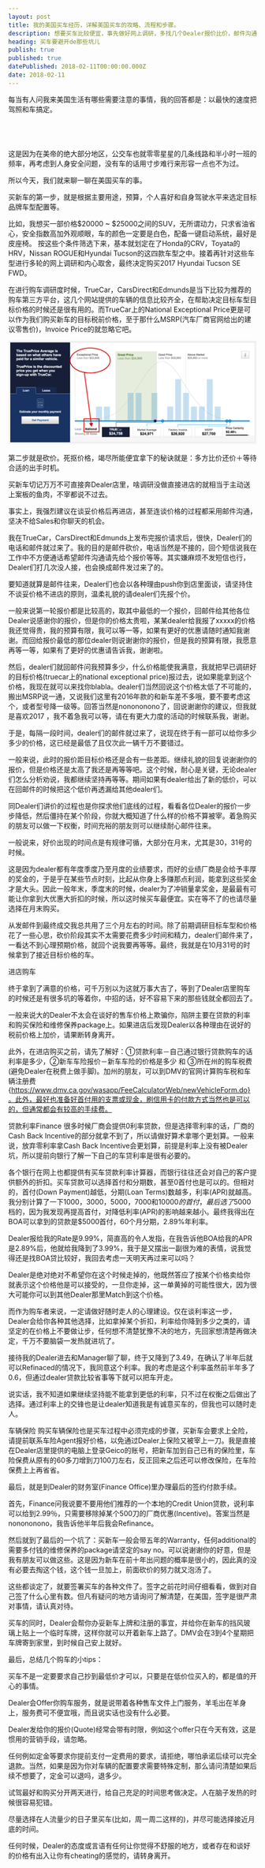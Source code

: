```yaml
---
layout: post
title: 我的美国买车经历，详解美国买车的攻略、流程和步骤。
description: 想要买车比较便宜，事先做好网上调研，多找几个Dealer报价比价，邮件沟通砍价，价格谈妥后再进店。买车最便宜的时候是在年末季度末
heading: 买车要避开de那些坑儿
publish: true
published: true
datePublished: 2018-02-11T00:00:00.000Z
date: 2018-02-11
---
```


<span class="dropcap">每</span>当有人问我来美国生活有哪些需要注意的事情，我的回答都是：以最快的速度把驾照和车搞定。

<p style="margin-bottom:70px"></p>

这是因为在美帝的绝大部分地区，公交车也就零零星星的几条线路和半小时一班的频率，再考虑到人身安全问题，没有车的话用寸步难行来形容一点也不为过。

所以今天，我们就来聊一聊在美国买车的事。

买新车的第一步，就是根据主要用途，预算，个人喜好和自身驾驶水平来选定目标品牌车型配置等。

比如，我想买一部价格$20000 ~ $25000之间的SUV，无所谓动力，只求省油省心，安全指数高加外观顺眼，车的颜色一定要是白色，配备一键启动系统，最好是皮座椅。 按这些个条件筛选下来，基本就划定在了Honda的CRV，Toyata的HRV，Nissan ROGUE和Hyundai Tucson的这四款车型之中。接着再针对这些车型进行多轮的网上调研和内心取舍，最终决定购买2017 Hyundai Tucson SE FWD。

在进行购车调研度时候，TrueCar，CarsDirect和Edmunds是当下比较为推荐的购车第三方平台，这几个网站提供的车辆的信息比较齐全，在帮助决定目标车型目标价格的时候还是很有用的。而TrueCar上的National Exceptional Price更是可以作为我们购买新车的目标税前价格，至于那什么MSRP(汽车厂商官网给出的建议零售价)，Invoice Price的就忽略它吧。

<p itemprop="image" itemscope itemtype="https://schema.org/ImageObject">
 <img src="/assets/img/truecar_Exceptional_Price.png" alt="truecar_Exceptional_Price">
  <meta itemprop="url" content="https://www.blogus123.com/assets/img/truecar_Exceptional_Price.png">
  <meta itemprop="width" content="1021">
  <meta itemprop="height" content="382">
</p>

第二步就是砍价。死抠价格，竭尽所能便宜拿下的秘诀就是：多方比价还价＋等待合适的出手时机。

买新车切记万万不可直接奔Dealer店里，啥调研没做直接进店的就相当于主动送上案板的鱼肉，不宰都说不过去。

事实上，我强烈建议在谈妥价格后再进店，甚至连谈价格的过程都采用邮件沟通，坚决不给Sales和你聊天的机会。

我在TrueCar，CarsDirect和Edmunds上发布完报价请求后，很快，Dealer们的电话和邮件就过来了。我的目的是邮件砍价，电话当然是不接的，回个短信说我在工作中不方便通话希望邮件沟通请先给个报价等等。其实嫌麻烦不发短信也行，Dealer们打几次没人接，也会换成邮件发过来了的。

要知道就算是邮件往来，Dealer们也会以各种理由push你到店里面谈，请坚持住不谈妥价格不进店的原则，温柔礼貌的请dealer们先报个价。

一般来说第一轮报价都是比较高的，取其中最低的一个报价，回邮件给其他各位Dealer说感谢你的报价，但是你的价格太贵啦，某某dealer给我报了xxxxx的价格我还觉得贵，我的预算有限，我可以等一等，如果有更好的优惠请随时通知我谢谢。而回给报价最低的那位dealer则说谢谢你的报价，但是我的预算有限，我愿意再等一等，如果有了更好的优惠请告诉我，谢谢啦。

然后，dealer们就回邮件问我预算多少，什么价格能使我满意，我就把早已调研好的目标价格(truecar上的national exceptional price)报过去，说如果能拿到这个价格，我现在就可以来找你blabla。dealer们当然回说这个价格太低了不可能的，搬出MSRP说一通，又说我们这里有2016年款的和新车差不多哦，要不要考虑这个，或者型号降一级等。回答当然是nonononono了，回说谢谢你的建议，但我就是喜欢2017 ，我不着急我可以等，请在有更大力度的活动的时候联系我，谢谢。

于是，每隔一段时间，dealer们的邮件就过来了，说现在终于有一部可以给你多少多少的价格，这已经是最低了且仅次此一辆千万不要错过。

一般来说，此时的报价距目标价格还是会有一些差距。继续礼貌的回复说谢谢你的报价，但是价格还是太高了我还是再等等吧。这个时候，耐心是关键，无论dealer们怎么分析劝说，我都继续坚持再等等。期间如果有dealer给出了新的低价，可以在回邮件的时候把这个低价再透漏给其他dealer们。

同Dealer们讲价的过程也是你探求他们底线的过程，看看各位Dealer的报价一步步降低，然后僵持在某个阶段，你就大概知道了什么样的价格不算被宰。着急购买的朋友可以做一下权衡，时间充裕的朋友则可以继续耐心邮件往来。

一般说来，好价出现的时间点是有规律可循，大部分在月末，尤其是30，31号的时候。

这是因为dealer都有年度季度乃至月度的业绩要求，而好的业绩厂商是会给予丰厚的奖金的，于是乎在某些节点时刻，比起从你身上多赚那点利润，能拿到这些奖金才是大头。因此一般年末，季度末的时候，dealer为了冲销量拿奖金，是最最有可能让你拿到大优惠大折扣的时候，所以这时候买车最便宜。实在等不了的也请尽量选择在月末购买。

从发邮件到最终成交我总共用了三个月左右的时间。除了前期调研目标车型和价格花了一些心思，砍价阶段其实不太需要花费多少时间和精力，dealer们邮件来了，一看达不到心理预期价格，就回个说我要再等等。最终，我就是在10月31号的时候拿到了接近目标价格的车。

进店购车

终于拿到了满意的价格，可千万别以为这就万事大吉了，等到了Dealer店里购车的时候还是有很多坑的等着你，中招的话，好不容易下来的那些钱就全都回去了。

一般来说大的Dealer不太会在谈好的售车价格上欺骗你，陷阱主要在贷款的利率和购买保险和维修保养package上。如果进店后发现Dealer以各种理由在说好的税前价格上加价，请果断转身离开。

此外，在进店购买之前，请先了解好：①贷款利率－自己通过银行贷款购车的话利率是多少，②新车车险报价－新车车险的价格是多少 和 ③所在州的购车税费(避免Dealer在税费上做手脚)。加州的朋友，可以到DMV的官网计算购车税和车辆注册费{https://www.dmv.ca.gov/wasapp/FeeCalculatorWeb/newVehicleForm.do}。此外，最好也准备好首付用的支票或现金，刷信用卡的付款方式当然也是可以的，但通常都会有较高的手续费。

贷款利率Finance
很多时候厂商会提供0利率贷款，但是选择零利率的话，厂商的Cash Back Incentive的部分就拿不到了，所以请做好算术拿哪个更划算。一般来说，放弃零利率拿Cash Back Incentive会更划算，前提是利率上没有被Dealer坑，所以提前向银行了解一下自己的车贷利率是很有必要的。

各个银行在网上也都提供有买车贷款利率计算器，而银行往往还会对自己的客户提供额外的折扣。买车贷款可以选择首付和分期数，甚至0首付也是可以的。但相对的，首付(Down Payment)越低，分期(Loan Terms)数越多，利率(APR)就越高。我分别计算了一下$1000，$3000，$5000，$7000和$10000的首付，最后选了$5000档的，因为我发现再提高首付，对降低利率(APR)的影响越来越小。最终我得出在BOA可以拿到的贷款是$5000首付，60个月分期，2.89%年利率。

Dealer报给我的Rate是9.99%，简直高的令人发指，在我告诉他BOA给我的APR是2.89%后，他就给我降到了3.99%，我于是又摆出一副很为难的表情，说我觉得还是找BOA贷比较好，我回去考虑一天明天再过来可以吗？

Dealer是绝对绝对不希望你在这个时候走掉的，他既然答应了按某个价格卖给你就表示这个价格他是可以接受的，一旦你走掉，这一单黄掉的可能性很大，因为很大可能你可以到其他Dealer那里Match到这个价格。

而作为购车者来说，一定请做好随时走人的心理建设。仅在谈利率这一步，Dealer会给你各种其他选择，比如拿掉某个折扣，利率给你降到多少之类的，请坚定的在价格上不要做让步，任何想不清楚犹豫不决的地方，先回家想清楚再做决定，千万不要脑袋一发热就进坑了。

接待我的Dealer进去和Manager聊了聊，终于又降到了3.49，在确认了半年后就可以Refinaced的情况下，我同意这个利率。我的考虑是这个利率虽然前半年多了0.6，但通过dealer贷款比较省事等下就可以把车开走。

说实话，我不知道如果继续坚持能不能拿到更低的利率，只不过在权衡之后做出了选择。通过利率上的交锋也是让dealer知道我是有诚意买车的，但我也可以随时走人。

车辆保险
购买车辆保险也是买车过程中必须完成的步骤，买新车会要求上全险，请提前联系车险Agent报好价格，以免通过Dealer上保险又被宰上一刀。我是直接在Dealer店里提供的电脑上登录Geico的账号，把新车加到自己已有的保险里，车险保费从原有的60多刀增到刀100刀左右，反正回来之后还可以修改保险，在车险保费上上再省省。

最后，就是到Dealer的财务室(Finance Office)里办理最后的签约付款手续。

首先，Finance问我说要不要用他们推荐的一个本地的Credit Union贷款，说利率可以给到2.99％，只需要移除掉某个500刀的厂商优惠(Incentive)。答案当然是nonononono，我告诉他半年后我会Refinance。

然后就到了最后的一个坑了：买新车一般会带五年的Warranty，任何additional的需要多付钱的维修保养的package请坚定的say no。可以说谢谢你的好意，但是我有朋友可以做这些。这是因为新车在前十年出问题的概率是很小的，因此真的没有必要去掏这个钱，这个钱一旦加上，前面砍价的努力就又泡汤了。

这些都谈定了，就要签署买车的各种文件了。签字之前花时间仔细看看，做到对自己签了什么心里有数。但凡有疑问的地方请询问了解清楚，在美国，签字是很严肃对事情，请认真对待。

买车的同时，Dealer会帮你办妥新车上牌和注册的事宜，并给你在新车的挡风玻璃上贴上一个临时车牌，这样你就可以开着新车上路了。DMV会在3到4个星期把车牌寄到家里，到时候自己安上就好。

最后，总结几个购车的小tips：

买车不是一定要要求自己抄到最低价才可以，只要是在低价位买入的，都是值的开心的事情。

Dealer会Offer你购车服务，就是说带着各种售车文件上门服务，羊毛出在羊身上，服务费可不便宜哦，而且说实话也没有什么必要。

Dealer发给你的报价(Quote)经常会带有时限，例如这个offer只在今天有效，这是惯用的营销手段，请忽略。

任何例如定金等要求你提前支付一定费用的要求，请拒绝，哪怕承诺后续可以完全退款。当然，如果是因为你对车辆的配置要求需要特殊定制，那么请问清楚如果后续不想要了，定金可以退吗，退多少。

试驾最好和购买分开两天进行，给自己充足的时间思考做决定。人在脑子发热的时候很容易犯错。

尽量选择在人流量少的日子里买车(比如，周一周二这样的)，并尽可能选择接近月底的时间。

任何时候，Dealer的态度或言语有任何让你觉得不舒服的地方，或者存在和谈好的价格有出入让你有cheating的感觉的，请转身离开。
